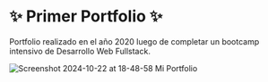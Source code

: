 # ✨ Primer Portfolio ✨

Portfolio realizado en el año 2020 luego de completar un bootcamp intensivo de Desarrollo Web Fullstack.

![Screenshot 2024-10-22 at 18-48-58 Mi Portfolio](https://github.com/user-attachments/assets/837cf430-9a1e-41d0-9cdc-09db2766c5c2)


